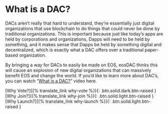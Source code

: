 **What** is a **DAC?**
===

DACs aren’t really that hard to understand, they’re essentially just digital organizations that use blockchain to do things that could never be done by traditional organizations. This is important because just like today’s apps are held by corporations and organizations, Dapps will need to be held by something, and it makes sense that Dapps be held by something digital and decentralized, which is exactly what a DAC offers over a traditional paper-based organization.

By bringing a way for DACs to easily be made on EOS, eosDAC thinks this will cause an explosion of new digital organizations that can massively benefit EOS and change the world. If you’d like to learn more about DAC’s, you can watch “[What is a DAC?](https://www.youtube.com/watch?v=ahoFGzxE_NY)” video here.

[Why Vote?]({% translate_link why-vote %}){: .btn.solid.dark.btn-raised }
[Why Join?]({% translate_link why-join %}){: .btn.solid.light.btn-raised }
[Why Launch?]({% translate_link why-launch %}){: .btn.solid.light.btn-raised }